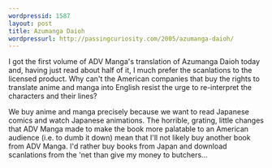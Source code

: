 ```yaml
---
wordpressid: 1587
layout: post
title: Azumanga Daioh
wordpressurl: http://passingcuriosity.com/2005/azumanga-daioh/
---
```

I got the first volume of ADV Manga's translation of Azumanga Daioh today and, having just read about half of it, I much prefer  the scanlations to the licensed product. Why can't the American companies that buy the rights to translate anime and manga into English resist the urge to re-interpret the characters and their lines?

We buy anime and manga precisely because we want to read Japanese comics and watch Japanese animations. The horrible,  grating, little changes that ADV Manga made to make the book more palatable  to an American audience (i.e. to dumb it down)  mean that I'll not likely buy another book from ADV Manga. I'd rather buy books from Japan and download scanlations from the 'net than give my money to butchers...
